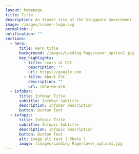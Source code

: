 ```yaml
---
layout: homepage
title: Title
description: An Isomer site of the Singapore Government
image: /images/isomer-logo.svg
permalink: /
notification: ""
sections:
  - hero:
      title: Hero title
      background: /images/Landing Page/cover_option2.jpg
      key_highlights:
        - title: Learn at CSC
          description: ""
          url: https://google.com
        - title: About CSC
          description: ""
          url: /who-we-are
  - infobar:
      title: Infobar Title
      subtitle: Infobar Subtitle
      description: Infobar description
      button: Button Text
  - infopic:
      title: Infopic Title
      subtitle: Infopic Subtitle
      description: Infopic description
      button: Button Text
      alt: Image alt text ( Photo )
      image: /images/Landing Page/cover_option1.jpg
---
```

